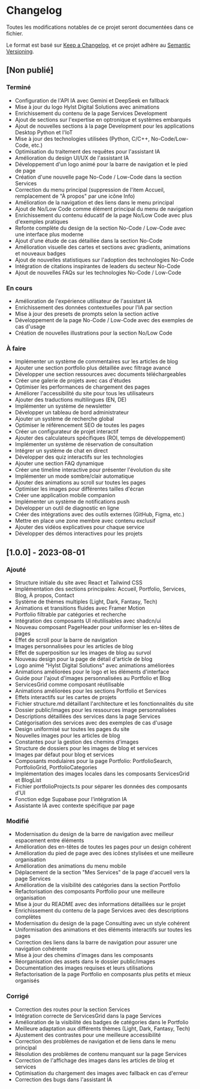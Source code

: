 




# Changelog

Toutes les modifications notables de ce projet seront documentées dans ce fichier.

Le format est basé sur [Keep a Changelog](https://keepachangelog.com/fr/1.0.0/),
et ce projet adhère au [Semantic Versioning](https://semver.org/spec/v2.0.0.html).

## [Non publié]

### Terminé
- Configuration de l'API IA avec Gemini et DeepSeek en fallback
- Mise à jour du logo Hylst Digital Solutions avec animations
- Enrichissement du contenu de la page Services Development
- Ajout de sections sur l'expertise en optronique et systèmes embarqués
- Ajout de nouvelles sections à la page Development pour les applications Desktop Python et l'IoT
- Mise à jour des technologies utilisées (Python, C/C++, No-Code/Low-Code, etc.)
- Optimisation du traitement des requêtes pour l'assistant IA
- Amélioration du design UI/UX de l'assistant IA
- Développement d'un logo animé pour la barre de navigation et le pied de page
- Création d'une nouvelle page No-Code / Low-Code dans la section Services
- Correction du menu principal (suppression de l'item Accueil, remplacement de "À propos" par une icône Info)
- Amélioration de la navigation et des liens dans le menu principal
- Ajout de No/Low Code comme élément principal du menu de navigation
- Enrichissement du contenu éducatif de la page No/Low Code avec plus d'exemples pratiques
- Refonte complète du design de la section No-Code / Low-Code avec une interface plus moderne
- Ajout d'une étude de cas détaillée dans la section No-Code
- Amélioration visuelle des cartes et sections avec gradients, animations et nouveaux badges
- Ajout de nouvelles statistiques sur l'adoption des technologies No-Code
- Intégration de citations inspirantes de leaders du secteur No-Code
- Ajout de nouvelles FAQs sur les technologies No-Code / Low-Code

### En cours
- Amélioration de l'expérience utilisateur de l'assistant IA
- Enrichissement des données contextuelles pour l'IA par section
- Mise à jour des presets de prompts selon la section active
- Développement de la page No-Code / Low-Code avec des exemples de cas d'usage
- Création de nouvelles illustrations pour la section No/Low Code

### À faire
- Implémenter un système de commentaires sur les articles de blog
- Ajouter une section portfolio plus détaillée avec filtrage avancé
- Développer une section ressources avec documents téléchargeables
- Créer une galerie de projets avec cas d'études
- Optimiser les performances de chargement des pages
- Améliorer l'accessibilité du site pour tous les utilisateurs
- Ajouter des traductions multilingues (EN, DE)
- Implémenter un système de newsletter
- Développer un tableau de bord administrateur
- Ajouter un système de recherche global
- Optimiser le référencement SEO de toutes les pages
- Créer un configurateur de projet interactif
- Ajouter des calculateurs spécifiques (ROI, temps de développement)
- Implémenter un système de réservation de consultation
- Intégrer un système de chat en direct
- Développer des quiz interactifs sur les technologies
- Ajouter une section FAQ dynamique
- Créer une timeline interactive pour présenter l'évolution du site
- Implémenter un mode sombre/clair automatique
- Ajouter des animations au scroll sur toutes les pages
- Optimiser les images pour différentes tailles d'écran
- Créer une application mobile companion
- Implémenter un système de notifications push
- Développer un outil de diagnostic en ligne
- Créer des intégrations avec des outils externes (GitHub, Figma, etc.)
- Mettre en place une zone membre avec contenu exclusif
- Ajouter des vidéos explicatives pour chaque service
- Développer des démos interactives pour les projets

## [1.0.0] - 2023-08-01

### Ajouté
- Structure initiale du site avec React et Tailwind CSS
- Implémentation des sections principales: Accueil, Portfolio, Services, Blog, À propos, Contact
- Système de thèmes multiples (Light, Dark, Fantasy, Tech)
- Animations et transitions fluides avec Framer Motion
- Portfolio filtrable par catégories et recherche
- Intégration des composants UI réutilisables avec shadcn/ui
- Nouveau composant PageHeader pour uniformiser les en-têtes de pages
- Effet de scroll pour la barre de navigation
- Images personnalisées pour les articles de blog
- Effet de superposition sur les images de blog au survol
- Nouveau design pour la page de détail d'article de blog
- Logo animé "Hylst Digital Solutions" avec animations améliorées
- Animations améliorées pour le logo et les éléments d'interface
- Guide pour l'ajout d'images personnalisées au Portfolio et Blog
- ServicesGrid comme composant réutilisable
- Animations améliorées pour les sections Portfolio et Services
- Effets interactifs sur les cartes de projets
- Fichier structure.md détaillant l'architecture et les fonctionnalités du site
- Dossier public/images pour les ressources image personnalisées
- Descriptions détaillées des services dans la page Services
- Catégorisation des services avec des exemples de cas d'usage
- Design uniformisé sur toutes les pages du site
- Nouvelles images pour les articles de blog
- Constantes pour la gestion des chemins d'images
- Structure de dossiers pour les images de blog et services
- Images par défaut pour blog et services
- Composants modulaires pour la page Portfolio: PortfolioSearch, PortfolioGrid, PortfolioCategories
- Implémentation des images locales dans les composants ServicesGrid et BlogList
- Fichier portfolioProjects.ts pour séparer les données des composants d'UI
- Fonction edge Supabase pour l'intégration IA
- Assistante IA avec contexte spécifique par page

### Modifié
- Modernisation du design de la barre de navigation avec meilleur espacement entre éléments
- Amélioration des en-têtes de toutes les pages pour un design cohérent
- Amélioration du pied de page avec des icônes stylisées et une meilleure organisation
- Amélioration des animations du menu mobile
- Déplacement de la section "Mes Services" de la page d'accueil vers la page Services
- Amélioration de la visibilité des catégories dans la section Portfolio
- Refactorisation des composants Portfolio pour une meilleure organisation
- Mise à jour du README avec des informations détaillées sur le projet
- Enrichissement du contenu de la page Services avec des descriptions complètes
- Modernisation du design de la page Consulting avec un style cohérent
- Uniformisation des animations et des éléments interactifs sur toutes les pages
- Correction des liens dans la barre de navigation pour assurer une navigation cohérente
- Mise à jour des chemins d'images dans les composants
- Réorganisation des assets dans le dossier public/images
- Documentation des images requises et leurs utilisations
- Refactorisation de la page Portfolio en composants plus petits et mieux organisés

### Corrigé
- Correction des routes pour la section Services
- Intégration correcte de ServicesGrid dans la page Services
- Amélioration de la visibilité des badges de catégories dans le Portfolio
- Meilleure adaptation aux différents thèmes (Light, Dark, Fantasy, Tech)
- Ajustement des contrastes pour une meilleure accessibilité
- Correction des problèmes de navigation et de liens dans le menu principal
- Résolution des problèmes de contenu manquant sur la page Services
- Correction de l'affichage des images dans les articles de blog et services
- Optimisation du chargement des images avec fallback en cas d'erreur
- Correction des bugs dans l'assistant IA




